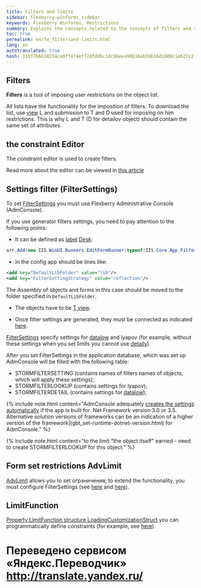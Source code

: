 ```yaml
--- 
title: Filters and limits 
sidebar: flexberry-winforms_sidebar 
keywords: Flexberry Winforms, Restrictions 
summary: Explains the concepts related to the concepts of filters and restrictions 
toc: true 
permalink: en/fw_filtersand-limits.html 
lang: en 
autotranslated: true 
hash: 31bf766b18334ce0ff474ef72dfddbc1dc96eea99b18ab59b16d1b08c1e627c2 
--- 
```


## Filters 

__Filters__ is a tool of imposing user restrictions on the object list. 

All lists have the functionality for the imposition of filters. To download the list, use [view](fd_view-types.html) L and submission to T and D used for imposing on him restrictions. This is why L and T (D for detailov object) should contain the same set of attributes. 

## the constraint Editor 

The constraint editor is used to create filters. 

Read more about the editor can be viewed in [this article](fw_limit-editor-simple-view.html) 

## Settings filter (FilterSettings) 
To set [FilterSettings](fw_filter-settings.html) you must use Flexberry Administrative Console (AdmConsole). 


If you use generator filters settings, you need to pay attention to the following points: 

* It can be defined as [label](fw_win-desktop-links.html) [Desk](fw_app-desktop.html): 

```csharp
arr.Add(new IIS.WinUI.Runners.EditFormRunner(typeof(IIS.Core.App_FilterSettingsGeneratorE), Administration, "Generator filters settings", "", new IIS.Core.App_FilterSettingsGenerator(), typeof(IIS.Core.App_FilterSettingsGenerator), false));
``` 

* In the config app should be lines like: 

```xml
<add key="DefaultLibFolder" value="lib"/>
<add key="FilterSettingStrategy" value="reflection"/>
``` 

The Assembly of objects and forms in this case should be moved to the folder specified in `DefaultLibFolder`. 

* The objects have to be [T view](fd_t-view.html). 

* Once filter settings are generated, they must be connected as indicated [here](fw_filter-settings.html). 


[FilterSettings](fw_filter-settings.html) specify settings for [datalow](fd_key-concepts.html) and lyapov (for example, without these settings when you set limits you cannot use [detaily](fd_key-concepts.html)). 


After you set FilterSettings in the application database, which was set up AdmConsole will be filled with the following table: 
* STORMFILTERSETTING (contains names of filters names of objects, which will apply these settings); 
* STORMFILTERLOOKUP (contains settings for lyapov); 
* STORMFILTERDETAIL (contains settings for [datalow](fd_key-concepts.html)); 

{% include note.html content="AdmConsole adequately [creates the settings automatically](fw_filter-settings.html) if the app is built for .Net Framework version 3.0 or 3.5. Alternative solution versions of frameworks can be an indication of a higher version of the framework](gbt_set-runtime-dotnet-version.html) for AdmConsole." %} 

{% include note.html content="to the limit "the object itself" earned - need to create STORMFILTERLOOKUP for this object." %} 

## Form set restrictions AdvLimit 
[AdvLimit](fw_limitation-editform.html) allows you to set ограничения; to extend the functionality, you must configure FilterSettings (see [here](fw_filter-settings.html) and [here](fw_filter-example.html)). 

## LimitFunction 
[Property LimitFunction structure LoadingCustomizationStruct](fo_loading-customization-struct.html) you can programmatically define constraints (for example, see [here](fw_filtersettings-for-use-in-lists.html)).


 # Переведено сервисом «Яндекс.Переводчик» http://translate.yandex.ru/